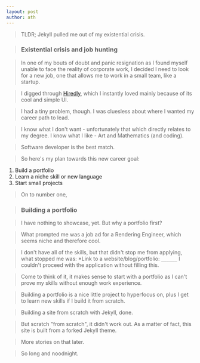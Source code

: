 ```yaml
---
layout: post
author: ath
---
```


> TLDR; Jekyll pulled me out of my existential crisis.

> ### Existential crisis and job hunting

> In one of my bouts of doubt and panic resignation as I found myself unable to face the reality of corporate work, I decided I need to look for a new job, one that allows me to work in a small team, like a startup. 

> I digged through [Hiredly](https://my.hiredly.com/), which I instantly loved mainly because of its cool and simple UI.

> I had a tiny problem, though. I was cluesless about where I wanted my career path to lead. 

> I know what I don't want - unfortunately that which directly relates to my degree. I know what I like - Art and Mathematics (and coding). 

> Software developer is the best match.

> So here's my plan towards this new career goal:
1. Build a portfolio
2. Learn a niche skill or new language
3. Start small projects

> On to number one,

> ### Building a portfolio

> I have nothing to showcase, yet. But why a portfolio first? 

> What prompted me was a job ad for a Rendering Engineer, which seems niche and therefore cool. 

> I don't have all of the skills, but that didn't stop me from applying, what stopped me was: *Link to a website/blog/portfolio: `______` I couldn't proceed with the application without filling this.

> Come to think of it, it makes sense to start with a portfolio as I can't prove my skills without enough work experience. 

> Building a portfolio is a nice little project to hyperfocus on, plus I get to learn new skills if I build it from scratch.

> Building a site from scratch with Jekyll, done. 

> But scratch "from scratch", it didn't work out. As a matter of fact, this site is built from a forked Jekyll theme. 

> More stories on that later.

> So long and noodnight.
